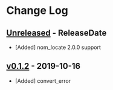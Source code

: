 # Change Log

## [Unreleased](https://github.com/dalance/nom-greedyerror/compare/v0.1.2...Unreleased) - ReleaseDate

* [Added] nom_locate 2.0.0 support

## [v0.1.2](https://github.com/dalance/nom-greedyerror/compare/v0.1.1...v0.1.2) - 2019-10-16

* [Added] convert_error

